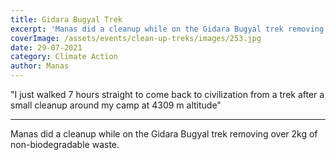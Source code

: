 ```yaml
---
title: Gidara Bugyal Trek
excerpt: 'Manas did a cleanup while on the Gidara Bugyal trek removing over 2kg of non-biodegradable waste.'
coverImage: /assets/events/clean-up-treks/images/253.jpg
date: 29-07-2021
category: Climate Action
author: Manas
---
```

<p class="text-xl text-left">&quot;I just walked 7 hours straight to come back to civilization from a trek after a small cleanup around my camp at 4309&nbsp;m altitude&quot;&nbsp;</p>
<hr />
<p>Manas did a cleanup while on the Gidara Bugyal trek removing over 2kg of non-biodegradable waste.</p>
